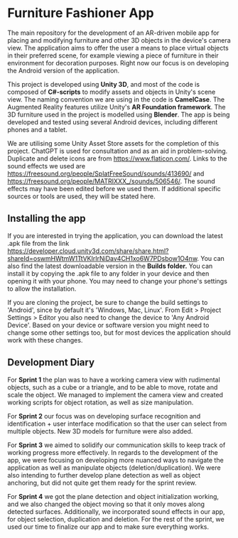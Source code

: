 # Furniture Fashioner App
The main repository for the development of an AR-driven mobile app for placing and modifying furniture and other 3D objects in the device's camera view. The application aims to offer the user a means to place virtual objects in their preferred scene, for example viewing a piece of furniture in their environment for decoration purposes. Right now our focus is on developing the Android version of the application.

This project is developed using **Unity 3D**, and most of the code is composed of **C#-scripts** to modify assets and objects in Unity's scene view. The naming convention we are using in the code is **CamelCase**. The Augmented Reality features utilize Unity's **AR Foundation framework**. The 3D furniture used in the project is modelled using **Blender**. The app is being developed and tested using several Android devices, including different phones and a tablet.

We are utilising some Unity Asset Store assets for the completion of this project. ChatGPT is used for consultation and as an aid in problem-solving. Duplicate and delete icons are from https://www.flaticon.com/. Links to the sound effects we used are https://freesound.org/people/SplatFreeSound/sounds/413690/ and https://freesound.org/people/MATRIXXX_/sounds/506546/. The sound effects may have been edited before we used them. If additional specific sources or tools are used, they will be stated here.

## Installing the app
If you are interested in trying the application, you can download the latest .apk file from the link https://developer.cloud.unity3d.com/share/share.html?shareId=oswmHWtmW1TtVKIrIrNiDav4CH1xo6W7PDsbow1O4nw.
You can also find the latest downloadable version in the **Builds folder.** You can install it by copying the .apk file to any folder in your device and then opening it with your phone. You may need to change your phone's settings to allow the installation.

If you are cloning the project, be sure to change the build settings to 'Android', since by default it's 'Windows, Mac, Linux'. From Edit > Project Settings > Editor you also need to change the device to 'Any Android Device'. Based on your device or software version you might need to change some other settings too, but for most devices the application should work with these changes.

## Development Diary
For **Sprint 1** the plan was to have a working camera view with rudimental objects, such as a cube or a triangle, and to be able to move, rotate and scale the object. We managed to implement the camera view and created working scripts for object rotation, as well as size manipulation.

For **Sprint 2** our focus was on developing surface recognition and identification + user interface modification so that the user can select from multiple objects. New 3D models for furniture were also added.

For **Sprint 3** we aimed to solidify our communication skills to keep track of working progress more effectively. In regards to the development of the app, we were focusing on developing more nuanced ways to navigate the application as well as manipulate objects (deletion/duplication). We were also intending to further develop plane detection as well as object anchoring, but did not quite get them ready for the sprint review.

For **Sprint 4** we got the plane detection and object initialization working, and we also changed the object moving so that it only moves along detected surfaces. Additionally, we incorporated sound effects in our app, for object selection, duplication and deletion. For the rest of the sprint, we used our time to finalize our app and to make sure everything works. 
